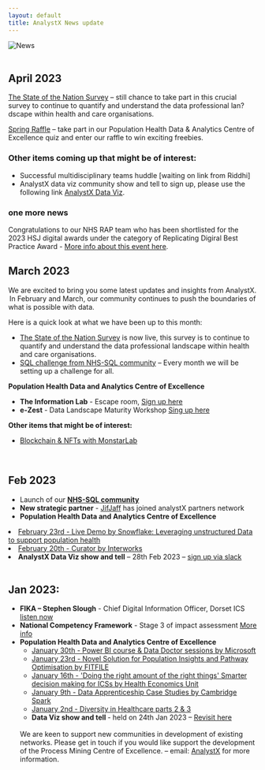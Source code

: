 ```yaml
--- 
layout: default
title: AnalystX News update
---
```


<div class="nhsuk-grid-row">
	    <div class="nhsuk-grid-column-full">
	        <div class="nhsuk-card">
	            <img alt="News" class="nhsuk-card__img" src="assets/img/news1.png" />
	        </div>
	    </div>  
<br/>
<h2>April 2023</h2>
<p><a href="https://www.engage.england.nhs.uk/survey/bcc1f396/53">The State of the Nation Survey</a> – still chance to take part in this crucial survey to continue to quantify and understand the data professional lan?dscape within health and care organisations.</p>
<p><a href="https://www.surveymonkey.co.uk/r/6YHZJCH">Spring Raffle</a> – take part in our Population Health Data & Analytics Centre of Excellence quiz and enter our raffle to win exciting freebies.

<h3>Other items coming up that might be of interest:</h3>
<ul>
<li>Successful multidisciplinary teams huddle [waiting on link from Riddhi]</li>
<li>AnalystX data viz community show and tell to sign up, please use the following link <a href="https://data-viz.analystx.uk/">AnalystX Data Viz</a>. </li>
	</ul>

<h3>one more news</h3>
<p>Congratulations to our NHS RAP team who has been shortlisted for the 2023 HSJ digital awards under the category of Replicating Digiral Best Practice Award  - <a href="https://digitalawards.hsj.co.uk/shortlist-2023">More info about this event here</a>.
		
	
<br/>
<h2>March 2023</h2>
	<p>We are excited to bring you some latest updates and insights from AnalystX.  In February and March, our community continues to push the boundaries of what is possible with data. </p>
	<p>Here is a quick look at what we have been up to this month:</p>
	<ul>
	<li><a href="https://www.engage.england.nhs.uk/survey/bcc1f396/">The State of the Nation Survey</a> is now live, this survey is to continue to quantify and understand the data professional landscape within health and care organisations.</li>
	<li><a href="https://sql-community.analystx.uk/">SQL challenge from NHS-SQL community</a> – Every month we will be setting up a challenge for all.</li>
	</ul>
<p><b>Population Health Data and Analytics Centre of Excellence</b></p>
	<ul>
		<li><b>The Information Lab</b> - Escape room, <a href="https://future.nhs.uk/DataAnalytics/view?objectID=28819536">Sign up here</a></li>
		<li><b>e-Zest</b> - Data Landscape Maturity Workshop <a href="https://future.nhs.uk/DataAnalytics/view?objectID=28819536">Sing up here</a></li>
	</ul>
<p><b>Other items that might be of interest:</b></p>
	<ul>
	<li><a href="https://youtu.be/DAzY78z8fns">Blockchain & NFTs with MonstarLab</a></li>
	</ul>
<br/> 	
<h2>Feb 2023</h2>
<ul>
	<li>Launch of our <a href="https://sql-community.analystx.uk/"><b>NHS-SQL community</b></a></li> 
	<li><b>New strategic partner</b> -  <a href="https://jifjaff.co.uk/">JifJaff</a> has joined analystX partners network 
  <li><b>Population Health Data and Analytics Centre of Excellence</b>
	</ul>
	<li><a href="https://www.snowflake.com/webinar/live-demo-leveraging-unstructured-data-to-support-population-health/">February 23rd - Live Demo by Snowflake: Leveraging unstructured Data to support population health</a></li>
    <li><a href="https://future.nhs.uk/DataAnalytics/view?objectId=157701349#157701349">February 20th - Curator by Interworks</a></li>
	</li>
<li><b>AnalystX Data Viz show and tell</b> – 28th Feb 2023 – <a href="https://data-viz.analystx.uk">sign up via slack</a></li>
</ul>

<br/>
	

<h2>Jan 2023:</h2>
<ul>
  <li><b>FIKA – Stephen Slough</b> -  Chief Digital Information Officer, Dorset ICS <a href="https://open.spotify.com/episode/2DVfIjISglcbuI0xtYvWCi?si=34c6a8667cf94df9&nd=1">listen now</a></li>
  <li><b>National Competency Framework</b> - Stage 3 of impact assessment <a href="https://future.nhs.uk/connect.ti/DataAnalytics/view?objectID=3131121"> More info</a></li>
  <li><b>Population Health Data and Analytics Centre of Excellence</b>
  <ul>
    <li><a href="https://future.nhs.uk/DataAnalytics/view?objectID=41254192">January 30th - Power BI course & Data Doctor sessions by Microsoft</a></li>
    <li><a href="https://future.nhs.uk/DataAnalytics/view?objectID=41074640">January 23rd - Novel Solution for Population Insights and Pathway Optimisation by FITFILE</a></li>
    <li><a href="https://future.nhs.uk/DataAnalytics/view?objectID=40691984">January 16th - 'Doing the right amount of the right things' Smarter decision making for ICSs by Health Economics Unit</a></li>
    <li><a href="https://future.nhs.uk/DataAnalytics/view?objectID=40691984">January 9th - Data Apprenticeship Case Studies by Cambridge Spark</a></li>
    <li><a href="https://future.nhs.uk/DataAnalytics/view?objectID=40536496">January 2nd - Diversity in Healthcare parts 2 & 3</a></li>
	</li>
	<li><b>Data Viz show and tell </b> - held on 24th Jan 2023 – <a href="https://gbr01.safelinks.protection.outlook.com/?url=https%3A%2F%2Fnhsdataviz.slack.com%2Farchives%2FC030AT8823V%2Fp1673970437715139&data=05%7C01%7Calex.cheung1%40nhs.net%7Cf85d17e86cc04e68d5fa08db0ac01d56%7C37c354b285b047f5b22207b48d774ee3%7C0%7C0%7C638115592462843628%7CUnknown%7CTWFpbGZsb3d8eyJWIjoiMC4wLjAwMDAiLCJQIjoiV2luMzIiLCJBTiI6Ik1haWwiLCJXVCI6Mn0%3D%7C3000%7C%7C%7C&sdata=EhgMuOer9fvjcbBmxzcQh9s%2B7Bs3xnp3bm9WWqwBZ08%3D&reserved=0"> Revisit here</a></li>
	</ul>





<br/>
We are keen to support new communities in development of existing networks. Please get in touch if you would like support the development of the Process Mining Centre of Excellence.
	– email: <a href="mailto:england.analystX@nhs.net">AnalystX</a> for more information.


